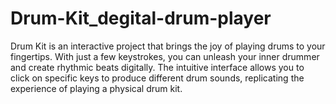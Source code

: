 # Drum-Kit_degital-drum-player
Drum Kit is an interactive project that brings the joy of playing drums to your fingertips. With just a few keystrokes, you can unleash your inner drummer and create rhythmic beats digitally. The intuitive interface allows you to click on specific keys to produce different drum sounds, replicating the experience of playing a physical drum kit.
